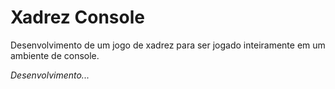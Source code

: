 # Xadrez Console
Desenvolvimento de um jogo de xadrez para ser jogado inteiramente em um ambiente de console.

*Desenvolvimento...*
